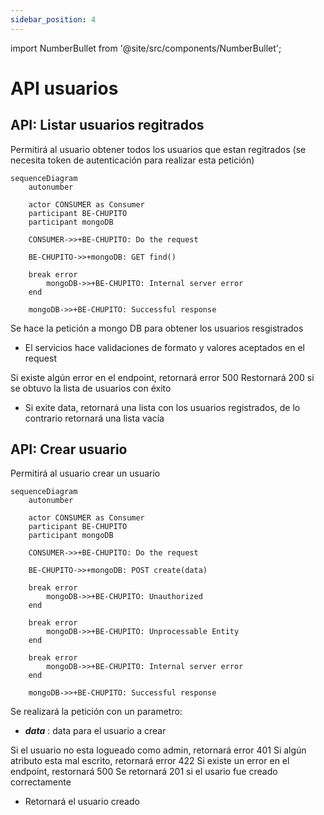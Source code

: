 ```yaml
---
sidebar_position: 4
---
```


import NumberBullet from '@site/src/components/NumberBullet';

# API usuarios

## API: Listar usuarios regitrados

Permitirá al usuario obtener todos los usuarios que estan regitrados (se necesita token de autenticación para realizar esta petición)

```mermaid
sequenceDiagram
    autonumber

    actor CONSUMER as Consumer
    participant BE-CHUPITO
    participant mongoDB

    CONSUMER->>+BE-CHUPITO: Do the request

    BE-CHUPITO->>+mongoDB: GET find()

    break error
        mongoDB->>+BE-CHUPITO: Internal server error
    end

    mongoDB->>+BE-CHUPITO: Successful response
```

<NumberBullet number='1'> Se hace la petición a mongo DB para obtener los usuarios resgistrados</NumberBullet>

- El servicios hace validaciones de formato y valores aceptados en el request

<NumberBullet number='2'> Si existe algún error en el endpoint, retornará error 500 </NumberBullet>
<NumberBullet number='3'>Restornará 200 si se obtuvo la lista de usuarios con éxito </NumberBullet>

- Si exite data, retornará una lista con los usuarios registrados, de lo contrario retornará una lista vacía

## API: Crear usuario

Permitirá al usuario crear un usuario

```mermaid
sequenceDiagram
    autonumber

    actor CONSUMER as Consumer
    participant BE-CHUPITO
    participant mongoDB

    CONSUMER->>+BE-CHUPITO: Do the request

    BE-CHUPITO->>+mongoDB: POST create(data)

    break error
        mongoDB->>+BE-CHUPITO: Unauthorized
    end

    break error
        mongoDB->>+BE-CHUPITO: Unprocessable Entity
    end

    break error
        mongoDB->>+BE-CHUPITO: Internal server error
    end

    mongoDB->>+BE-CHUPITO: Successful response
```

<NumberBullet number='1'> Se realizará la petición con un parametro: </NumberBullet>

- **_data_** : data para el usuario a crear

<NumberBullet number='2'> Si el usuario no esta logueado como admin, retornará error 401 </NumberBullet>
<NumberBullet number='3'> Si algún atributo esta mal escrito, retornará error 422</NumberBullet>
<NumberBullet number='4'>Si existe un error en el endpoint, restornará 500</NumberBullet>
<NumberBullet number='5'>Se retornará 201 si el usario fue creado correctamente</NumberBullet>

- Retornará el usuario creado
